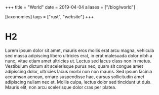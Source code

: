 +++
title = "World"
date = 2019-04-04
aliases = ["/blog/world"]

[taxonomies]
tags = ["rust", "website"]
+++

# H2

Lorem ipsum dolor sit amet, mauris eros mollis erat arcu magna, vehicula sed massa adipiscing libero ultricies erat, in erat malesuada dolor nibh a nunc, vitae etiam amet ultricies ut. Lectus sed lacus class non in metus. Vestibulum dictum sit scelerisque purus nec, quam sit congue amet adipiscing dolor, ultricies lacus morbi non non mauris. Sed ipsum lacinia accumsan aenean, ornare suspendisse hac, cursus sollicitudin amet adipiscing nullam nec et. Mollis culpa, lectus dolor sed tincidunt ut duis. Mauris elit, non arcu scelerisque dolor cras per platea.
